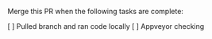 Merge this PR when the following tasks are complete:

[ ] Pulled branch and ran code locally
[ ] Appveyor checking 
